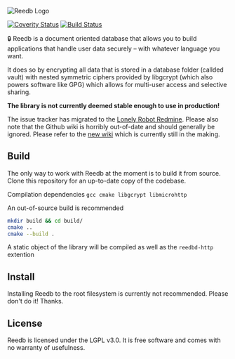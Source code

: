 ![Reedb Logo](https://raw.githubusercontent.com/reepass/reedb/develop/logo.png)

[![Coverity Status](https://scan.coverity.com/projects/6872/badge.svg)](https://scan.coverity.com/projects/reepass-reedb)
[![Build Status](https://travis-ci.org/reepass/reedb.svg?branch=master)](https://travis-ci.org/reepass/reedb)

:lock: Reedb is a document oriented database that allows you to build applications that handle user data securely – with whatever language you want.

It does so by encrypting all data that is stored in a database folder (callded vault) with nested symmetric ciphers provided by libgcrypt (which also powers software like GPG) which allows for multi-user access and selective sharing.

**The library is not currently deemed stable enough to use in production!**

The issue tracker has migrated to the [Lonely Robot Redmine](https://bugs.lonelyrobot.io/projects/reedb/issues).
Please also note that the Github wiki is horribly out-of-date and should generally be ignored. Please refer to the [new wiki](https://bugs.lonelyrobot.io/projects/reedb/wiki) which is currently still in the making.

Build
----------

The only way to work with Reedb at the moment is to build it from source. Clone this repository for an up-to-date copy of the codebase.

Compilation dependencies
`gcc cmake libgcrypt libmicrohttp`

An out-of-source build is recommended

```bash
mkdir build && cd build/
cmake ..
cmake --build .
```

A static object of the library will be compiled as well as the `reedbd-http` extention

Install
-------

Installing Reedb to the root filesystem is currently not recommended.
Please don't do it! Thanks.

License
-------

Reedb is licensed under the LGPL v3.0. It is free software and comes with no warranty of usefulness.
